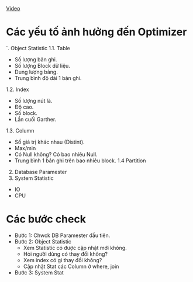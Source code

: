 [Video](https://wecommit.com.vn/courses/chuong-trinh-dao-tao-toi-uu-co-so-du-lieu-cao-cap/lesson/ky-thuat-bo-tro-01/)

# Các yếu tố ảnh hưởng đến Optimizer

`. Object Statistic
1.1. Table

- Số lượng bản ghi.
- Số lượng Block dữ liệu.
- Dung lượng bảng.
- Trung bình độ dài 1 bản ghi.

1.2. Index

- Số lượng nút là.
- Độ cao.
- Số block.
- Lần cuối Garther.

1.3. Column

- Số giá trị khác nhau (Distint).
- Max/min
- Có Null không? Có bao nhiêu Null.
- Trung bình 1 bản ghi trên bao nhiêu block.
1.4 Partition

2. Database Paramester
3. System Statistic

- IO
- CPU

# Các bước check

- Bước 1: Chwck DB Paramester đầu tiên.
- Bước 2: Object Statistic
  - Xem Statistic có được cập nhật mới không.
  - Hỏi người dùng có thay đổi không?
  - Xem index có gì thay đổi không?
  - Cập nhật Stat các Column ở where, join
- Bước 3: System Stat